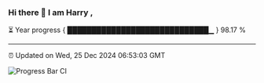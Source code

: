 ### Hi there 👋 I am Harry , 

⏳ Year progress { █████████████████████████████▁ } 98.17 %

---

⏰ Updated on Wed, 25 Dec 2024 06:53:03 GMT

![Progress Bar CI](https://github.com/duykhang68/duykhang68/workflows/Progress%20Bar%20CI/badge.svg)
